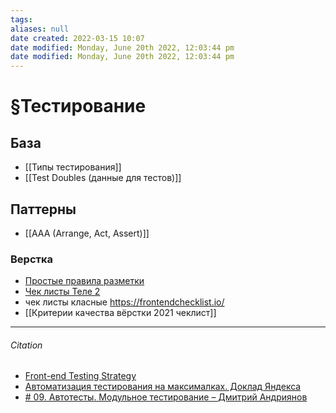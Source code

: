 ```yaml
---
tags: 
aliases: null
date created: 2022-03-15 10:07
date modified: Monday, June 20th 2022, 12:03:44 pm
date modified: Monday, June 20th 2022, 12:03:44 pm
---
```


# §Тестирование

## База

- [[Типы тестирования]]
- [[Test Doubles (данные для тестов)]]

## Паттерны

- [[AAA (Arrange, Act, Assert)]]

### Верстка

- [Простые правила разметки](http://yoksel.github.io/easy-markup/check-code/)
- [Чек листы Teле 2](https://design.tele2.ru/)
- чек листы класные https://frontendchecklist.io/
- [[Критерии качества вёрстки 2021 чеклист]]

---
###### Citation

- [Front-end Testing Strategy](https://itnext.io/front-end-testing-strategy-5fddfd463feb)
- [Автоматизация тестирования на максималках. Доклад Яндекса](https://habr.com/ru/company/yandex/blog/506094/)
- [# 09. Автотесты. Модульное тестирование – Дмитрий Андриянов](https://www.youtube.com/watch?v=DFLXBdfnAeE&list=PLKaafC45L_SSUUku_N10BBkVWXkKzqZFI&index=9)

